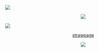 ![](https://64.media.tumblr.com/25233af244ad0a512b7c9fd17cb44528/0e6f05bddd4ffc90-08/s1280x1920/bfeca6a85ffb7325ad1979ba44f852ecd99490b5.pnj)

<p align="center"
  
![](https://64.media.tumblr.com/2525ac4fea4405269d82c1e134ae3f11/9521aa1b747bfb09-32/s1280x1920/ed2ff2dd29cf916380eacecd5056178f6a1cedf4.pnj
)

![](https://64.media.tumblr.com/eb4e1bc7910ba200ced2a181f4f4cf87/0e6f05bddd4ffc90-cc/s1280x1920/e6d5b19123f88b45d0e73948f5259b6b97407909.pnj)

<p align="center" 

[strawpage](https://parallelharmonies.straw.page)   



<p align="center">
  <img src="https://komarev.com/ghpvc/?username=VividOldTale&label=Fans&color=ef106c">
  </p>
